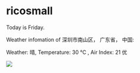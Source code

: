 # ricosmall

Today is Friday.

Weather infomation of 深圳市南山区， 广东省， 中国: 

Weather: 晴, Temperature: 30 ℃ , Air Index: 21 优

<img src="https://github-readme-stats.vercel.app/api?username=ricosmall&show_icons=true" />
